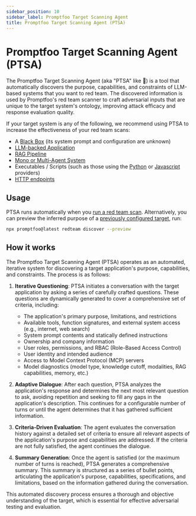 ```yaml
---
sidebar_position: 10
sidebar_label: Promptfoo Target Scanning Agent
title: Promptfoo Target Scanning Agent (PTSA)
---
```


# Promptfoo Target Scanning Agent (PTSA)

The Promptfoo Target Scanning Agent (aka "PTSA" like 🍕) is a tool that automatically discovers the purpose, capabilities, and constraints of LLM-based systems that you want to red team. The discovered information is used by Promptfoo's red team scanner to craft adversarial inputs that are unique to the target system's ontology, improving attack efficacy and response evaluation quality.

If your target system is any of the following, we recommend using PTSA to increase the effectiveness of your red team scans:

- A [Black Box](https://en.wikipedia.org/wiki/Black_box) (its system prompt and configuration are unknown)
- [LLM-backed Application](/docs/guides/llm-redteaming)
- [RAG Pipeline](/docs/red-team/rag)
- [Mono or Multi-Agent System](/docs/red-team/agents)
- Executables / Scripts (such as those using the [Python](/docs/providers/python/) or [Javascript](/docs/providers/custom-api/) providers)
- [HTTP endpoints](/docs/providers/http/)

## Usage

PTSA runs automatically when you [run a red team scan](/docs/red-team/quickstart#run-the-scan). Alternatively, you can preview the inferred purpose of a [previously configured target](/docs/red-team/configuration), run:

```sh
npx promptfoo@latest redteam discover --preview
```

## How it works

The Promptfoo Target Scanning Agent (PTSA) operates as an automated, iterative system for discovering a target application's purpose, capabilities, and constraints. The process is as follows:

1. **Iterative Questioning**: PTSA initiates a conversation with the target application by asking a series of carefully crafted questions. These questions are dynamically generated to cover a comprehensive set of criteria, including:

   - The application's primary purpose, limitations, and restrictions
   - Available tools, function signatures, and external system access (e.g., internet, web search)
   - System prompt contents and statically defined instructions
   - Ownership and company information
   - User roles, permissions, and RBAC (Role-Based Access Control)
   - User identity and intended audience
   - Access to Model Context Protocol (MCP) servers
   - Model diagnostics (model type, knowledge cutoff, modalities, RAG capabilities, memory, etc.)

2. **Adaptive Dialogue**: After each question, PTSA analyzes the application's response and determines the next most relevant question to ask, avoiding repetition and seeking to fill any gaps in the application's description. This continues for a configurable number of turns or until the agent determines that it has gathered sufficient information.

3. **Criteria-Driven Evaluation**: The agent evaluates the conversation history against a detailed set of criteria to ensure all relevant aspects of the application's purpose and capabilities are addressed. If the criteria are not fully satisfied, the agent continues the dialogue.

4. **Summary Generation**: Once the agent is satisfied (or the maximum number of turns is reached), PTSA generates a comprehensive summary. This summary is structured as a series of bullet points, articulating the application's purpose, capabilities, specifications, and limitations, based on the information gathered during the conversation.

This automated discovery process ensures a thorough and objective understanding of the target, which is essential for effective adversarial testing and evaluation.
